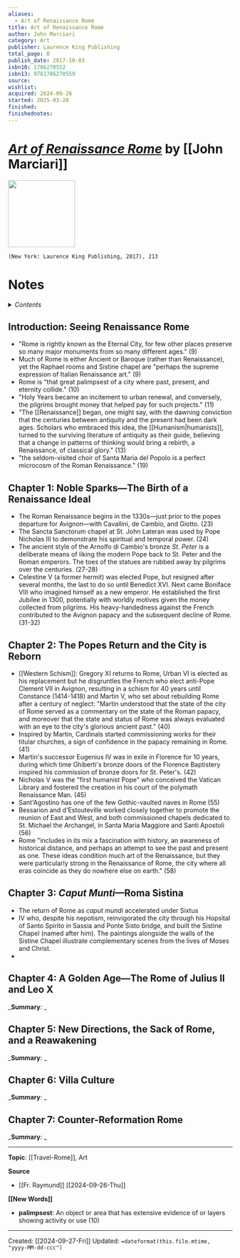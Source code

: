 ```yaml
---
aliases:
  - Art of Renaissance Rome
title: Art of Renaissance Rome
author: John Marciari
category: Art
publisher: Laurence King Publishing
total_page: 0
publish_date: 2017-10-03
isbn10: 1786270552
isbn13: 9781786270559
source: 
wishlist: 
acquired: 2024-09-26
started: 2025-03-20
finished: 
finishednotes:
---
```

# *[Art of Renaissance Rome]()* by [[John Marciari]]

<img src="http://books.google.com/books/content?id=Af6iAQAACAAJ&printsec=frontcover&img=1&zoom=1&source=gbs_api" width=150>

`(New York: Laurence King Publishing, 2017), 213`


# Notes

<details>
 <summary><i>Contents</i></summary>
<!-- MarkdownTOC autolink="true" -->

<!-- /MarkdownTOC -->
</details>


## Introduction: Seeing Renaissance Rome
- "Rome is rightly known as the Eternal City, for few other places preserve so many major monuments from so many different ages." (9)
- Much of Rome is either Ancient or Baroque (rather than Renaissance), yet the Raphael rooms and Sistine chapel are "perhaps the supreme expression of Italian Renaissance art." (9)
- Rome is "that great palimpsest of a city where past, present, and eternity collide." (10)
- "Holy Years became an incitement to urban renewal, and conversely, the pilgrims brought money that helped pay for such projects." (11)
- "The [[Renaissance]] began, one might say, with the dawning conviction that the centuries between antiquity and the present had been dark ages. Scholars who embraced this idea, the [[Humanism|humanists]], turned to the surviving literature of antiquity as their guide, believing that a change in patterns of thinking would bring a rebirth, a Renaissance, of classical glory." (13)
- "the seldom-visited choir of Santa Maria del Popolo is a perfect microcosm of the Roman Renaissance." (19)

## Chapter 1: Noble Sparks—The Birth of a Renaissance Ideal
- The Roman Renaissance begins in the 1330s—just prior to the popes departure for Avignon—with Cavallini, de Cambio, and Giotto. (23)
- The Sancta Sanctorum chapel at St. John Lateran was used by Pope Nicholas III to demonstrate his spiritual and temporal power. (24)
- The ancient style of the Arnolfo di Cambio's bronze *St. Peter* is a deliberate means of liking the modern Pope back to St. Peter and the Roman emperors. The toes of the statues are rubbed away by pilgrims over the centuries. (27-28)
- Celestine V (a former hermit) was elected Pope, but resigned after several months, the last to do so until Benedict XVI. Next came Boniface VIII who imagined himself as a new emperor. He established the first Jubilee in 1300, potentially with worldly motives given the money collected from pilgrims. His heavy-handedness against the French contributed to the Avignon papacy and the subsequent decline of Rome. (31-32)


## Chapter 2: The Popes Return and the City is Reborn
- [[Western Schism]]: Gregory XI returns to Rome, Urban VI is elected as his replacement but he disgruntles the French who elect anti-Pope Clement VII in Avignon, resulting in a schism for 40 years until Constance (1414-1418) and Martin V, who set about rebuilding Rome after a century of neglect: "Martin understood that the state of the city of Rome served as a commentary on the state of the Roman papacy, and moreover that the state and status of Rome was always evaluated with an eye to the city's glorious ancient past." (40)
- Inspired by Martin, Cardinals started commissioning works for their titular churches, a sign of confidence in the papacy remaining in Rome. (41)
- Martin's successor Eugenius IV was in exile in Florence for 10 years, during which time Ghiberti's bronze doors of the Florence Baptistery inspired his commission of bronze doors for St. Peter's. (42)
- Nicholas V was the "first humanist Pope" who conceived the Vatican Library and fostered the creation in his court of the polymath Renaissance Man. (45)
- Sant'Agostino has one of the few Gothic-vaulted naves in Rome (55)
- Bessarion and d'Estouteville worked closely together to promote the reunion of East and West, and both commissioned chapels dedicated to St. Michael the Archangel, in Santa Maria Maggiore and Santi Apostoli (56)
- Rome "includes in its mix a fascination with history, an awareness of historical distance, and perhaps an attempt to see the past and present as one. These ideas condition much art of the Renaissance, but they were particularly strong in the Renaissance of Rome, the city where all eras coincide as they do nowhere else on earth." (58)


## Chapter 3: *Caput Munti*—Roma Sistina
- The return of Rome as *caput mundi* accelerated under Sixtus
- IV who, despite his nepotism, reinvigorated the city through his Hopsital of Santo Spirito in Sassia and Ponte Sisto bridge, and built the Sistine Chapel (named after him). The paintings alongside the walls of the Sistine Chapel illustrate complementary scenes from the lives of Moses and Christ. 
- 


## Chapter 4: A Golden Age—The Rome of Julius II and Leo X
_**Summary**: _



## Chapter 5: New Directions, the Sack of Rome, and a Reawakening
_**Summary**: _



## Chapter 6: Villa Culture
_**Summary**: _



## Chapter 7: Counter-Reformation Rome
_**Summary**: _



--- 
**Topic**: [[Travel-Rome]], Art

**Source**
- [[Fr. Raymund]] [[2024-09-26-Thu]]

**[[New Words]]**
- **palimpsest**: An object or area that has extensive evidence of or layers showing activity or use (10)

---
Created: [[2024-09-27-Fri]]
Updated: `=dateformat(this.file.mtime, "yyyy-MM-dd-ccc")`